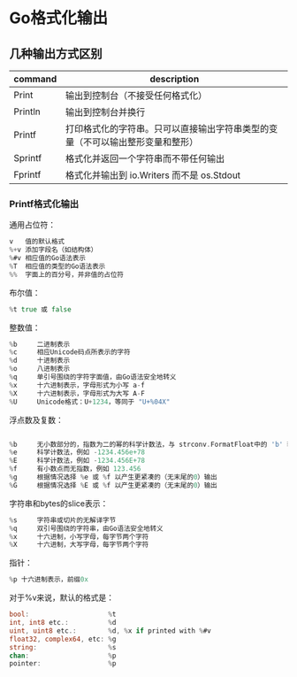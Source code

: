 # Go格式化输出

## 几种输出方式区别

| command | description                                                  |
| ------- | ------------------------------------------------------------ |
| Print   | 输出到控制台（不接受任何格式化）                             |
| Println | 输出到控制台并换行                                           |
| Printf  | 打印格式化的字符串。只可以直接输出字符串类型的变量（不可以输出整形变量和整形） |
| Sprintf | 格式化并返回一个字符串而不带任何输出                         |
| Fprintf | 格式化并输出到 io.Writers 而不是 os.Stdout                   |



### Printf格式化输出

通用占位符：

```go
v   值的默认格式
%+v 添加字段名（如结构体）
%#v 相应值的Go语法表示
%T  相应值的类型的Go语法表示
%%  字面上的百分号，并非值的占位符
```

布尔值：

```go
%t true 或 false
```

整数值：

```go
%b     二进制表示 
%c     相应Unicode码点所表示的字符 
%d     十进制表示 
%o     八进制表示 
%q     单引号围绕的字符字面值，由Go语法安全地转义 
%x     十六进制表示，字母形式为小写 a-f 
%X     十六进制表示，字母形式为大写 A-F 
%U     Unicode格式：U+1234，等同于 "U+%04X"
```

浮点数及复数：

```go

%b     无小数部分的，指数为二的幂的科学计数法，与 strconv.FormatFloat中的 'b' 转换格式一致。例如 -123456p-78 
%e     科学计数法，例如 -1234.456e+78 
%E     科学计数法，例如 -1234.456E+78 
%f     有小数点而无指数，例如 123.456 
%g     根据情况选择 %e 或 %f 以产生更紧凑的（无末尾的0）输出 
%G     根据情况选择 %E 或 %f 以产生更紧凑的（无末尾的0）输出
```

字符串和bytes的slice表示：

```go
%s     字符串或切片的无解译字节 
%q     双引号围绕的字符串，由Go语法安全地转义 
%x     十六进制，小写字母，每字节两个字符 
%X     十六进制，大写字母，每字节两个字符
```

指针：

```go
%p 十六进制表示，前缀0x
```

对于%v来说，默认的格式是：

```go
bool:                    %t 
int, int8 etc.:          %d 
uint, uint8 etc.:        %d, %x if printed with %#v
float32, complex64, etc: %g
string:                  %s
chan:                    %p 
pointer:                 %p
```

